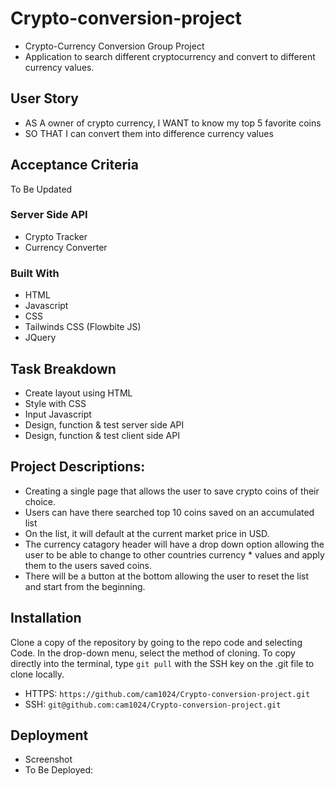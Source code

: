 # Crypto-conversion-project

* Crypto-Currency Conversion Group Project
* Application to search different cryptocurrency and convert to different currency values.

## User Story

* AS A owner of crypto currency, I WANT to know my top 5 favorite coins
* SO THAT I can convert them into difference currency values

## Acceptance Criteria

To Be Updated

### Server Side API

* Crypto Tracker
* Currency Converter

### Built With

* HTML
* Javascript
* CSS
* Tailwinds CSS (Flowbite JS)
* JQuery

## Task Breakdown

* Create layout using HTML
* Style with CSS
* Input Javascript
* Design, function & test server side API
* Design, function & test client side API

## Project Descriptions:

* Creating a single page that allows the user to save crypto coins of their choice.
* Users can have there searched top 10 coins saved on an accumulated list
* On the list, it will default at the current market price in USD.
* The currency catagory header will have a drop down option allowing the user to be able to change to other countries currency * values and apply them to the users saved coins.
* There will be a button at the bottom allowing the user to reset the list and start from the beginning.

## Installation

Clone a copy of the repository by going to the repo code and selecting Code. In the drop-down menu, select the method of cloning. To copy directly into the terminal, type `git pull` with the SSH key on the .git file to clone locally.

* HTTPS: `https://github.com/cam1024/Crypto-conversion-project.git`
* SSH: `git@github.com:cam1024/Crypto-conversion-project.git`

## Deployment

* Screenshot
* To Be Deployed: 
